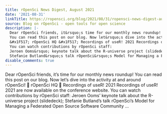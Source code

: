 ```yaml
---
title: rOpenSci News Digest, August 2021
date: '2021-08-31'
linkTitle: https://ropensci.org/blog/2021/08/31/ropensci-news-digest-august-2021/
source: Blog on rOpenSci - open tools for open science
description: |-
  Dear rOpenSci friends, it&rsquo;s time for our monthly news roundup!
  You can read this post on our blog. Now let&rsquo;s dive into the activity at and around rOpenSci!
  &#x1F517; rOpenSci HQ &#x1F517; Recordings of useR! 2021 Recordings of useR! 2021 are now available on the conference website.
  You can watch contributions by rOpenSci staff:
  Jeroen Ooms&rsquo; keynote talk about the R-universe project (slidedeck);
  Stefanie Butland&rsquo;s talk rOpenSci&rsquo;s Model for Managing a Federated Open Source Software Community ...
disable_comments: true
---
```

Dear rOpenSci friends, it&rsquo;s time for our monthly news roundup!
You can read this post on our blog. Now let&rsquo;s dive into the activity at and around rOpenSci!
&#x1F517; rOpenSci HQ &#x1F517; Recordings of useR! 2021 Recordings of useR! 2021 are now available on the conference website.
You can watch contributions by rOpenSci staff:
Jeroen Ooms&rsquo; keynote talk about the R-universe project (slidedeck);
Stefanie Butland&rsquo;s talk rOpenSci&rsquo;s Model for Managing a Federated Open Source Software Community ...